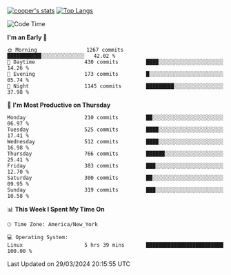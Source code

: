 [![cooper's stats](https://github-readme-stats-dwoluvhms-coopjz.vercel.app/api?username=coopjz&count_private=true)](https://github.com/coopjz/github-readme-stats)
[![Top Langs](https://github-readme-stats-dwoluvhms-coopjz.vercel.app/api/top-langs/?username=coopjz&count_private=true&langs_count=8&layout=compact)](https://github.com/coopjz/github-readme-stats)
<!--START_SECTION:waka-->
![Code Time](http://img.shields.io/badge/Code%20Time-7%20hrs%2037%20mins-blue)

**I'm an Early 🐤** 

```text
🌞 Morning                1267 commits        ███████████░░░░░░░░░░░░░░   42.02 % 
🌆 Daytime                430 commits         ████░░░░░░░░░░░░░░░░░░░░░   14.26 % 
🌃 Evening                173 commits         █░░░░░░░░░░░░░░░░░░░░░░░░   05.74 % 
🌙 Night                  1145 commits        █████████░░░░░░░░░░░░░░░░   37.98 % 
```
📅 **I'm Most Productive on Thursday** 

```text
Monday                   210 commits         ██░░░░░░░░░░░░░░░░░░░░░░░   06.97 % 
Tuesday                  525 commits         ████░░░░░░░░░░░░░░░░░░░░░   17.41 % 
Wednesday                512 commits         ████░░░░░░░░░░░░░░░░░░░░░   16.98 % 
Thursday                 766 commits         ██████░░░░░░░░░░░░░░░░░░░   25.41 % 
Friday                   383 commits         ███░░░░░░░░░░░░░░░░░░░░░░   12.70 % 
Saturday                 300 commits         ██░░░░░░░░░░░░░░░░░░░░░░░   09.95 % 
Sunday                   319 commits         ███░░░░░░░░░░░░░░░░░░░░░░   10.58 % 
```


📊 **This Week I Spent My Time On** 

```text
🕑︎ Time Zone: America/New_York

💻 Operating System: 
Linux                    5 hrs 39 mins       █████████████████████████   100.00 % 
```


 Last Updated on 29/03/2024 20:15:55 UTC
<!--END_SECTION:waka-->

